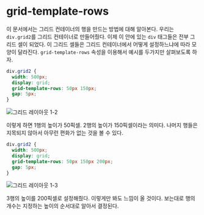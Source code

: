 # grid-template-rows
이 문서에서는 그리드 컨테이너의 행을 만드는 방법에 대해 알아본다. 우리는 `div.grid2`를 그리드 컨테이너로 만들어줬다. 이제 이 안에 있는 `div` 태그들은 전부 그리드 셀이 되었다. 이 그리드 셀들은 그리드 컨테이너에서 어떻게 설정하느냐에 따라 모양이 달라진다. `grid-template-rows` 속성을 이용해서 예시를 두가지만 살펴보도록 하자.

```css
div.grid2 {
  width: 500px;
  display: grid;
  grid-template-rows: 50px 150px;
  gap: 5px;
}
```

![그리드 레이아웃 1-2](https://drive.google.com/uc?export=view&id=1RfgqoK_gPOIcjlKbKgJKdyPLnM_13YFQ)

이렇게 하면 1행의 높이가 50픽셀. 2행의 높이가 150픽셀이라는 의미다. 나머지 행들은 지목되지 않아서 아무런 편화가 없는 것을 볼 수 있다.

```css
div.grid2 {
  width: 500px;
  display: grid;
  grid-template-rows: 50px 150px 200px;
  gap: 5px;
}
```

![그리드 레이아웃 1-3](https://drive.google.com/uc?export=view&id=1CmlyBHqw34-uWNVISPe9W0x3bCvAVKNt)

3행의 높이를 200픽셀로 설정해줬다. 이렇게만 봐도 느낌이 올 것이다. 보는대로 행의 개수는 지정하는 높이의 순서대로 알아서 결정된다.